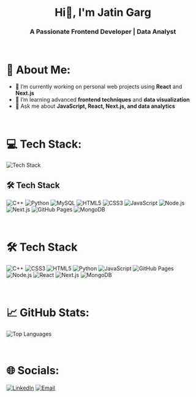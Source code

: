 <div align="center">

# Hi👋, I'm Jatin Garg
### A Passionate Frontend Developer | Data Analyst

</div>

<br>


# 🚀 About Me:

- 🔭 I’m currently working on personal web projects using **React** and **Next.js**  
- 🌱 I’m learning advanced **frontend techniques** and **data visualization**  
- 💬 Ask me about **JavaScript, React, Next.js, and data analytics**  

<br>



# 💻 Tech Stack: 
  
![Tech Stack](https://skillicons.dev/icons?i=js,ts,html,css,react,nextjs,solidity,mongodb,express)

## 🛠️ Tech Stack

![C++](https://skillicons.dev/icons?i=cpp&size=40&name=true) ![Python](https://skillicons.dev/icons?i=python&size=40&name=true) ![MySQL](https://skillicons.dev/icons?i=mysql&size=40&name=true) ![HTML5](https://skillicons.dev/icons?i=html&size=40&name=true) ![CSS3](https://skillicons.dev/icons?i=css&size=40&name=true) ![JavaScript](https://skillicons.dev/icons?i=js&size=40&name=true) ![Node.js](https://skillicons.dev/icons?i=nodejs&size=40&name=true) ![Next.js](https://skillicons.dev/icons?i=nextjs&size=40&name=true) ![GitHub Pages](https://skillicons.dev/icons?i=github&size=40&name=true) ![MongoDB](https://skillicons.dev/icons?i=mongodb&size=40&name=true)

<br> 


# 🛠️ Tech Stack

![C++](https://skillicons.dev/icons?i=cpp&size=40&name=true) ![CSS3](https://skillicons.dev/icons?i=css&size=40&name=true) ![HTML5](https://skillicons.dev/icons?i=html&size=40&name=true) ![Python](https://skillicons.dev/icons?i=python&size=40&name=true) ![JavaScript](https://skillicons.dev/icons?i=js&size=40&name=true) ![GitHub Pages](https://skillicons.dev/icons?i=github&size=40&name=true) ![Node.js](https://skillicons.dev/icons?i=nodejs&size=40&name=true) ![React](https://skillicons.dev/icons?i=react&size=40&name=true) ![Next.js](https://skillicons.dev/icons?i=nextjs&size=40&name=true) ![MongoDB](https://skillicons.dev/icons?i=mongodb&size=40&name=true)

<br> 



# 📈 GitHub Stats:

![Top Languages](https://github-readme-stats.vercel.app/api/top-langs/?username=gargjatin03&layout=compact&langs_count=10&theme=radical)

<br> 



# 🌐 Socials:

[![LinkedIn](https://img.shields.io/badge/LinkedIn-blue?style=for-the-badge&logo=linkedin&logoColor=white)](https://www.linkedin.com/in/jatin-garg-165372179/) 
[![Email](https://img.shields.io/badge/Email-red?style=for-the-badge&logo=gmail&logoColor=white)](mailto:gargj968@gmail.com)
